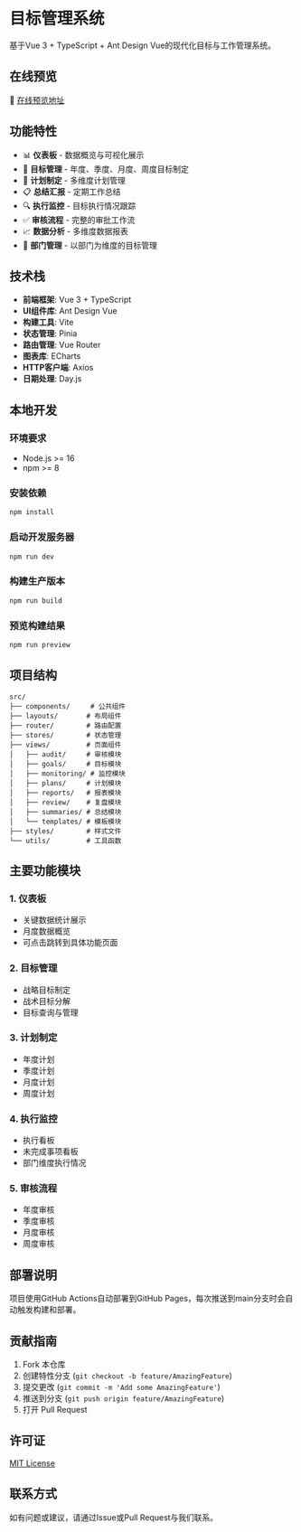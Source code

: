 # 目标管理系统

基于Vue 3 + TypeScript + Ant Design Vue的现代化目标与工作管理系统。

## 在线预览

🚀 [在线预览地址](https://kehan857.github.io/mubiao/)

## 功能特性

- 📊 **仪表板** - 数据概览与可视化展示
- 🎯 **目标管理** - 年度、季度、月度、周度目标制定
- 📝 **计划制定** - 多维度计划管理
- 📋 **总结汇报** - 定期工作总结
- 🔍 **执行监控** - 目标执行情况跟踪
- ✅ **审核流程** - 完整的审批工作流
- 📈 **数据分析** - 多维度数据报表
- 🏢 **部门管理** - 以部门为维度的目标管理

## 技术栈

- **前端框架**: Vue 3 + TypeScript
- **UI组件库**: Ant Design Vue
- **构建工具**: Vite
- **状态管理**: Pinia
- **路由管理**: Vue Router
- **图表库**: ECharts
- **HTTP客户端**: Axios
- **日期处理**: Day.js

## 本地开发

### 环境要求

- Node.js >= 16
- npm >= 8

### 安装依赖

```bash
npm install
```

### 启动开发服务器

```bash
npm run dev
```

### 构建生产版本

```bash
npm run build
```

### 预览构建结果

```bash
npm run preview
```

## 项目结构

```
src/
├── components/     # 公共组件
├── layouts/       # 布局组件
├── router/        # 路由配置
├── stores/        # 状态管理
├── views/         # 页面组件
│   ├── audit/     # 审核模块
│   ├── goals/     # 目标模块
│   ├── monitoring/ # 监控模块
│   ├── plans/     # 计划模块
│   ├── reports/   # 报表模块
│   ├── review/    # 复盘模块
│   ├── summaries/ # 总结模块
│   └── templates/ # 模板模块
├── styles/        # 样式文件
└── utils/         # 工具函数
```

## 主要功能模块

### 1. 仪表板
- 关键数据统计展示
- 月度数据概览
- 可点击跳转到具体功能页面

### 2. 目标管理
- 战略目标制定
- 战术目标分解
- 目标查询与管理

### 3. 计划制定
- 年度计划
- 季度计划
- 月度计划
- 周度计划

### 4. 执行监控
- 执行看板
- 未完成事项看板
- 部门维度执行情况

### 5. 审核流程
- 年度审核
- 季度审核
- 月度审核
- 周度审核

## 部署说明

项目使用GitHub Actions自动部署到GitHub Pages，每次推送到main分支时会自动触发构建和部署。

## 贡献指南

1. Fork 本仓库
2. 创建特性分支 (`git checkout -b feature/AmazingFeature`)
3. 提交更改 (`git commit -m 'Add some AmazingFeature'`)
4. 推送到分支 (`git push origin feature/AmazingFeature`)
5. 打开 Pull Request

## 许可证

[MIT License](LICENSE)

## 联系方式

如有问题或建议，请通过Issue或Pull Request与我们联系。 